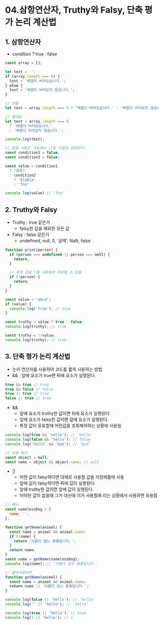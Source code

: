# 04.삼항연산자, Truthy와 Falsy, 단축 평가 논리 계산법

## 1. 삼항연산자
- condition ? true : false
  
```js
const array = [];

let text = '';
if (array.length === 0) {
  text = '배열이 비어있습니다.';
} else {
  text = '배열이 비어있지 않습니다.';
}

// 한줄
let text = array.length === 0 ? '배열이 비어있습니다.' : '배열이 비어있지 않습니다.';

// 줄내림
let text = array.length === 0 
  ? '배열이 비어있습니다.' 
  : '배열이 비어있지 않습니다.';

console.log(text);

// 중첩 사용은 가능하나 if문 사용을 권장한다.
const condition1 = false;
const condition2 = false;

const value = condition1
  ? '와우!'
  : condition2
    ? 'blabla'
    : 'foo'

console.log(value) // 'foo'
```

## 2. Truthy와 Falsy
- Truthy : true 같은거
  - falsy한 값을 제외한 모든 값
- Falsy : false 같은거
  - undefined, null, 0, '공백', NaN, false

```js
function print(person) {
  if (person === undefined || person === null) {
    return;
  }

  // 위에 값을 !를 사용하여 대응할 수 있음
  if (!person) {
    return;
  }
}

const value = 'abcd';
if (value) {
  console.log('true'); // true
}

const truthy = value ? true : false;
console.log(truthy); // true

const truthy = !!value;
console.log(truthy); // true
```

## 3. 단축 평가 논리 계산법
- 논리 연산자를 사용하여 코드를 짧게 사용하는 방법
- && : 앞에 요소가 true면 뒤에 요소가 실행된다.
```js
true && true // true
true && false // false
true || true // true
false || true // true
```

- &&
  - 앞에 요소가 truthy한 값이면 뒤에 요소가 실행된다.
  - 앞에 요소가 falsy한 값이면 앞에 요소가 실행된다.
  - 특정 값이 유효할때 어떤값을 조회해야하는 상황에 사용됨

```js
console.log(true && 'hello'); // 'hello'
console.log(false && 'hello'); // false
console.log('hello' && 'bye'); // 'bye'

// 사용 예시
const object = null;
const name = object && object.name; // null
```

- ||
  - 어떤 값이 falsy하다면 대체로 사용할 값을 지정해줄때 사용
  - 앞에 값이 falsy하다면 뒤에 값이 실행된다.
  - 앞에 truthy한 값이면 앞에 값이 실행된다.
  - 어떠한 값이 없을때 그거 대신에 이거 사용할래 라는 상황에서 사용하면 유용함
```js
// 예시
const namelessDog = {
  name: '',
};

function getName(animal) {
  const name = animal && animal.name;
  if (!name) {
    return '이름이 없는 동물입니다.';
  }
  return name;
}
const name = getName(namelessDog);
console.log(name); // '이름이 없는 동물입니다.'

// 줄여사용하면
function getName(animal) {
  const name = animal && animal.name;
  return name || '이름이 없는 동물입니다.';
}
```
```js
console.log(false || 'hello'); // 'hello'
console.log('' || 'hello'); // 'hello'

console.log(true || 'hello'); // true
console.log(1 || 'hello'); // 1
```